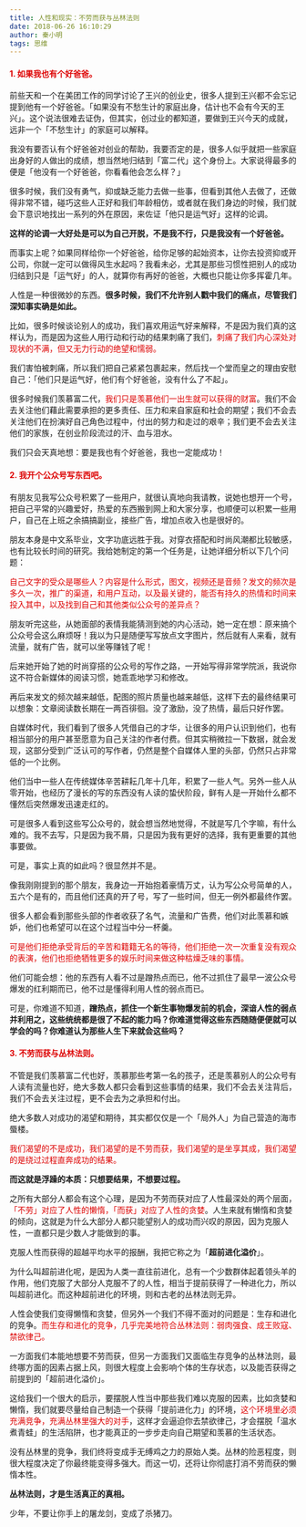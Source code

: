 ```yaml
---
title: 人性和现实：不劳而获与丛林法则
date: 2018-06-26 16:10:29
author: 秦小明
tags: 思维
---
```


#### <font color="#dd0000">1. 如果我也有个好爸爸。</font>

前些天和一个在美团工作的同学讨论了王兴的创业史，很多人提到王兴都不会忘记提到他有一个好爸爸。「如果没有不愁生计的家庭出身，估计也不会有今天的王兴」。这个说法很难去证伪，但其实，创过业的都知道，要做到王兴今天的成就，远非一个「不愁生计」的家庭可以解释。

我没有要否认有个好爸爸对创业的帮助，我要否定的是，很多人似乎就把一些家庭出身好的人做出的成绩，想当然地归结到「富二代」这个身份上。大家说得最多的便是「他没有一个好爸爸，你看看他会怎么样？」

很多时候，我们没有勇气，抑或缺乏能力去做一些事，但看到其他人去做了，还做得非常不错，碰巧这些人正好和我们年龄相仿，或者就在我们身边的时候，我们就会下意识地找出一系列的外在原因，来佐证「他只是运气好」这样的论调。
<!-- more -->
**这样的论调一大好处是可以为自己开脱，不是我不行，只是我没有一个好爸爸。**

而事实上呢？如果同样给你一个好爸爸，给你足够的起始资本，让你去投资抑或开公司，你就一定可以做得风生水起吗？我看未必，尤其是那些习惯性把别人的成功归结到只是「运气好」的人，就算你有再好的爸爸，大概也只能让你多挥霍几年。

人性是一种很微妙的东西。**很多时候，我们不允许别人戳中我们的痛点，尽管我们深知事实确是如此。**

比如，很多时候谈论别人的成功，我们喜欢用运气好来解释，不是因为我们真的这样认为，而是因为这些人用行动和行动的结果刺痛了我们，<font color="#dd0000">刺痛了我们内心深处对现状的不满，但又无力行动的绝望和懦弱。</font>

我们害怕被刺痛，所以我们把自己紧紧包裹起来，然后找一个堂而皇之的理由安慰自己：「他们只是运气好，他们有个好爸爸，没有什么了不起」。

很多时候我们羡慕富二代，<font color="#dd0000">我们只是羡慕他们一出生就可以获得的财富</font>。我们不会去关注他们藉此需要承担的更多责任、压力和来自家庭和社会的期望；我们不会去关注他们在扮演好自己角色过程中，付出的努力和走过的艰辛；我们更不会去关注他们的家族，在创业阶段流过的汗、血与泪水。

我们只会天真地想：要是我也有个好爸爸，我也一定能成功！

#### <font color="#dd0000">2. 我开个公众号写东西吧。</font>

有朋友见我写公众号积累了一些用户，就很认真地向我请教，说她也想开一个号，把自己平常的兴趣爱好，热爱的东西搬到网上和大家分享，也顺便可以积累一些用户，自己在上班之余搞搞副业，接些广告，增加点收入也是很好的。

朋友本身是中文系毕业，文字功底远胜于我。对穿衣搭配和时尚风潮都比较敏感，也有比较长时间的研究。我给她制定的第一个任务是，让她详细分析以下几个问题：

<font color="#dd0000">自己文字的受众是哪些人？内容是什么形式，图文，视频还是音频？发文的频次是多久一次，推广的渠道，和用户互动，以及最关键的，能否有持久的热情和时间来投入其中，以及找到自己和其他类似公众号的差异点？</font>

朋友听完这些，从她面部的表情我能猜测到她的内心活动，她一定在想：原来搞个公众号会这么麻烦呀！我以为只是随便写写放点文字图片，然后就有人来看，就有流量，就有广告，就可以坐等赚钱了呢！

后来她开始了她的时尚穿搭的公众号的写作之路，一开始写得非常学院派，我说你这不符合新媒体的阅读习惯，她乖乖地学习和修改。

再后来发文的频次越来越低，配图的照片质量也越来越低，这样下去的最终结果可以想象：文章阅读数长期在一两百徘徊。没了激励，没了热情，最后只好作罢。

自媒体时代，我们看到了很多人凭借自己的才华，让很多的用户认识到他们，也有相当部分的用户甚至愿意为自己关注的作者付费。但其实稍微拉一下数据，就会发现，这部分受到广泛认可的写作者，仍然是整个自媒体人里的头部，仍然只占非常低的一个比例。

他们当中一些人在传统媒体辛苦耕耘几年十几年，积累了一些人气。另外一些人从零开始，也经历了漫长的写的东西没有人读的蛰伏阶段，鲜有人是一开始什么都不懂然后突然爆发迅速走红的。

可是很多人看到这些写公众号的，就会想当然地觉得，不就是写几个字嘛，有什么难的。我不去写，只是因为我不屑，只是因为我有更好的选择，我有更重要的其他事要做。

可是，事实上真的如此吗？很显然并不是。

像我刚刚提到的那个朋友，我身边一开始抱着豪情万丈，认为写公众号简单的人，五六个是有的，而且他们还真的开了号，写了一些时间，但无一例外都最终作罢。

很多人都会看到那些头部的作者收获了名气，流量和广告费，他们对此羡慕和嫉妒，他们也希望可以在这个过程当中分一杯羹。

<font color="#dd0000">可是他们拒绝承受背后的辛苦和籍籍无名的等待，他们拒绝一次一次重复没有观众的表演，他们也拒绝牺牲更多的娱乐时间来做这种枯燥乏味的事情。</font>

他们可能会想：他的东西有人看不过是蹭热点而已，他不过抓住了最早一波公众号爆发的红利期而已，他不过是懂得利用人性的弱点而已。

可是，你难道不知道，**蹭热点，抓住一个新生事物爆发前的机会，深谙人性的弱点并利用之，这些统统都是很了不起的能力吗？你难道觉得这些东西随随便便就可以学会的吗？你难道认为那些人生下来就会这些吗？**

#### <font color="#dd0000">3. 不劳而获与丛林法则。</font>

不管是我们羡慕富二代也好，羡慕那些考第一名的孩子，还是羡慕别人的公众号有人读有流量也好，绝大多数人都只会看到这些事情的结果，我们不会去关注背后，我们不会去关注过程，更不会去为之承担和付出。

绝大多数人对成功的渴望和期待，其实都仅仅是一个「局外人」为自己营造的海市蜃楼。

<font color="#dd0000">我们渴望的不是成功，我们渴望的是不劳而获，我们渴望的是坐享其成，我们渴望的是绕过过程直奔成功的结果。</font>

**而这就是浮躁的本质：只想要结果，不想要过程。**

之所有大部分人都会有这个心理，是因为不劳而获对应了人性最深处的两个层面，<font color="#dd0000">「不劳」对应了人性的懒惰，「而获」对应了人性的贪婪</font>。人生来就有懒惰和贪婪的倾向，这就是为什么大部分人都只能望别人的成功而兴叹的原因，因为克服人性，一直都只是少数人才能做到的事。

克服人性而获得的超越平均水平的报酬，我把它称之为「**超前进化溢价**」。

为什么叫超前进化呢，是因为人类一直往前进化，总有一个少数群体起着领头羊的作用，他们克服了大部分人克服不了的人性，相当于提前获得了一种进化力，所以叫超前进化。而这种超前进化的环境，则和古老的丛林法则无异。

人性会使我们变得懒惰和贪婪，但另外一个我们不得不面对的问题是：生存和进化的竞争。<font color="#dd0000">而生存和进化的竞争，几乎完美地符合丛林法则：弱肉强食、成王败寇、禁欲律己。</font>

一方面我们本能地想要不劳而获，但另一方面我们又面临生存竞争的丛林法则，最终哪方面的因素占据上风，则很大程度上会影响个体的生存状态，以及能否获得之前提到的「超前进化溢价」。

这给我们一个很大的启示，要摆脱人性当中那些我们难以克服的因素，比如贪婪和懒惰，我们就要尽量给自己制造一个获得「提前进化力」的环境，<font color="#dd0000">这个环境里必须充满竞争，充满丛林里强大的对手</font>，这样才会逼迫你去禁欲律己，才会摆脱「温水煮青蛙」的生活陷阱，也才能真正的一步步走向自己期望和羡慕的生活状态。

没有丛林里的竞争，我们终将变成手无缚鸡之力的原始人类。丛林的险恶程度，则很大程度决定了你最终能变得多强大。而这一切，还将让你彻底打消不劳而获的懒惰本性。

**丛林法则，才是生活真正的真相。**

少年，不要让你手上的屠龙剑，变成了杀猪刀。